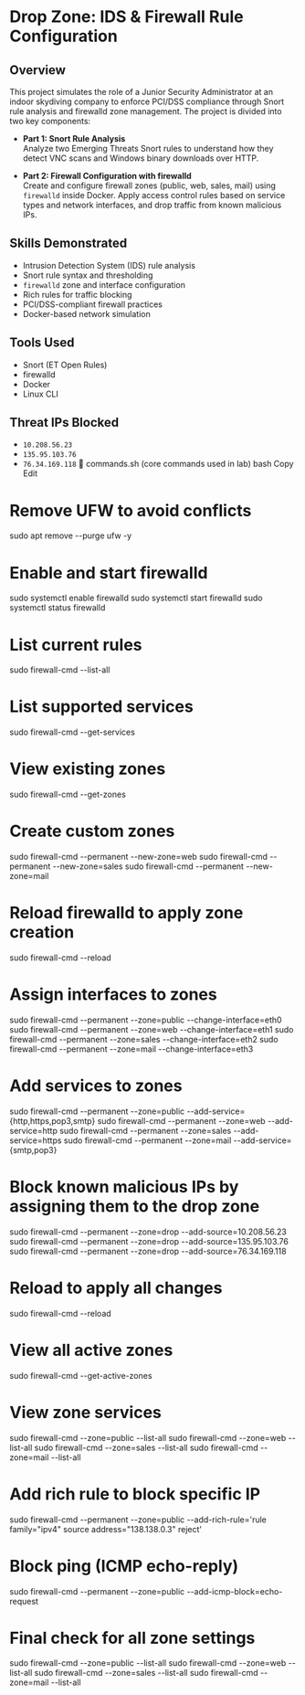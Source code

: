 # Drop Zone: IDS & Firewall Rule Configuration

## Overview
This project simulates the role of a Junior Security Administrator at an indoor skydiving company to enforce PCI/DSS compliance through Snort rule analysis and firewalld zone management. The project is divided into two key components:

- **Part 1: Snort Rule Analysis**  
  Analyze two Emerging Threats Snort rules to understand how they detect VNC scans and Windows binary downloads over HTTP.

- **Part 2: Firewall Configuration with firewalld**  
  Create and configure firewall zones (public, web, sales, mail) using `firewalld` inside Docker. Apply access control rules based on service types and network interfaces, and drop traffic from known malicious IPs.

## Skills Demonstrated
- Intrusion Detection System (IDS) rule analysis
- Snort rule syntax and thresholding
- `firewalld` zone and interface configuration
- Rich rules for traffic blocking
- PCI/DSS-compliant firewall practices
- Docker-based network simulation

## Tools Used
- Snort (ET Open Rules)
- firewalld
- Docker
- Linux CLI

## Threat IPs Blocked
- `10.208.56.23`
- `135.95.103.76`
- `76.34.169.118`
📜 commands.sh (core commands used in lab)
bash
Copy
Edit
# Remove UFW to avoid conflicts
sudo apt remove --purge ufw -y

# Enable and start firewalld
sudo systemctl enable firewalld
sudo systemctl start firewalld
sudo systemctl status firewalld

# List current rules
sudo firewall-cmd --list-all

# List supported services
sudo firewall-cmd --get-services

# View existing zones
sudo firewall-cmd --get-zones

# Create custom zones
sudo firewall-cmd --permanent --new-zone=web
sudo firewall-cmd --permanent --new-zone=sales
sudo firewall-cmd --permanent --new-zone=mail

# Reload firewalld to apply zone creation
sudo firewall-cmd --reload

# Assign interfaces to zones
sudo firewall-cmd --permanent --zone=public --change-interface=eth0
sudo firewall-cmd --permanent --zone=web --change-interface=eth1
sudo firewall-cmd --permanent --zone=sales --change-interface=eth2
sudo firewall-cmd --permanent --zone=mail --change-interface=eth3

# Add services to zones
sudo firewall-cmd --permanent --zone=public --add-service={http,https,pop3,smtp}
sudo firewall-cmd --permanent --zone=web --add-service=http
sudo firewall-cmd --permanent --zone=sales --add-service=https
sudo firewall-cmd --permanent --zone=mail --add-service={smtp,pop3}

# Block known malicious IPs by assigning them to the drop zone
sudo firewall-cmd --permanent --zone=drop --add-source=10.208.56.23
sudo firewall-cmd --permanent --zone=drop --add-source=135.95.103.76
sudo firewall-cmd --permanent --zone=drop --add-source=76.34.169.118

# Reload to apply all changes
sudo firewall-cmd --reload

# View all active zones
sudo firewall-cmd --get-active-zones

# View zone services
sudo firewall-cmd --zone=public --list-all
sudo firewall-cmd --zone=web --list-all
sudo firewall-cmd --zone=sales --list-all
sudo firewall-cmd --zone=mail --list-all

# Add rich rule to block specific IP
sudo firewall-cmd --permanent --zone=public --add-rich-rule='rule family="ipv4" source address="138.138.0.3" reject'

# Block ping (ICMP echo-reply)
sudo firewall-cmd --permanent --zone=public --add-icmp-block=echo-request

# Final check for all zone settings
sudo firewall-cmd --zone=public --list-all
sudo firewall-cmd --zone=web --list-all
sudo firewall-cmd --zone=sales --list-all
sudo firewall-cmd --zone=mail --list-all
